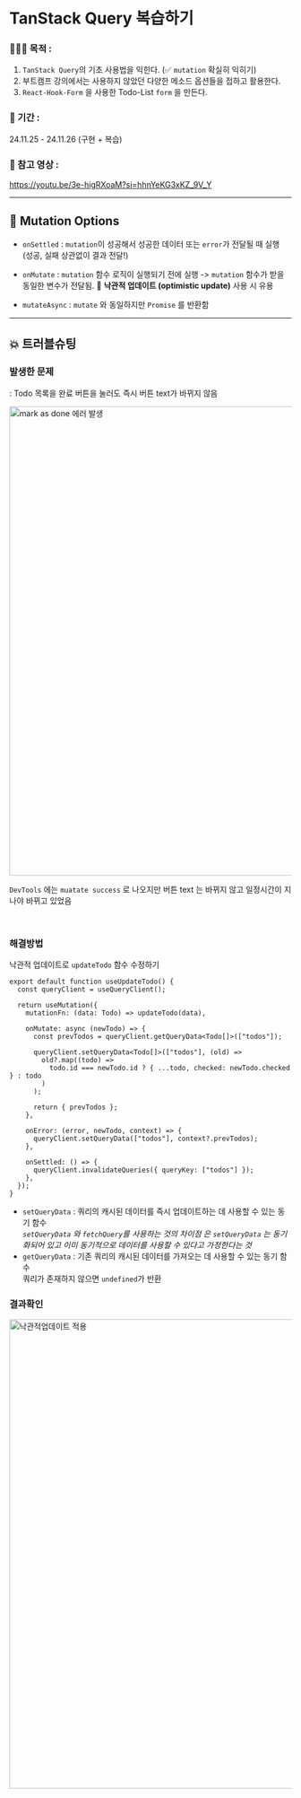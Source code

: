 # TanStack Query 복습하기

### 👩🏻‍💻 목적 :

1. `TanStack Query`의 기초 사용법을 익힌다. (✅ `mutation` 확실히 익히기)
2. 부트캠프 강의에서는 사용하지 않았던 다양한 메소드 옵션들을 접하고 활용한다.
3. `React-Hook-Form` 을 사용한 Todo-List `form` 을 만든다.

### 📆 기간 :

24.11.25 - 24.11.26 (구현 + 복습)

### 📀 참고 영상 :

https://youtu.be/3e-higRXoaM?si=hhnYeKG3xKZ_9V_Y

---

## 📕 Mutation Options

- `onSettled` : `mutation`이 성공해서 성공한 데이터 또는 `error`가 전달될 때 실행 (성공, 실패 상관없이 결과 전달!)

- `onMutate` : `mutation` 함수 로직이 실행되기 전에 실행 -> `mutation` 함수가 받을 동일한 변수가 전달됨.
  👏 **낙관적 업데이트 (optimistic update)** 사용 시 유용

- `mutateAsync` : `mutate` 와 동일하지만 `Promise` 를 반환함

---

## 💥 트러블슈팅

### 발생한 문제

: Todo 목록을 완료 버튼을 눌러도 즉시 버튼 text가 바뀌지 않음

<img width="837" alt="mark as done 에러 발생" src="https://github.com/user-attachments/assets/88c98759-0327-4c48-9466-d59ac81c6094">

`DevTools` 에는 `muatate success` 로 나오지만 버튼 text 는 바뀌지 않고 일정시간이 지나야 바뀌고 있었음

<br />

### 해결방법

낙관적 업데이트로 `updateTodo` 함수 수정하기

```tsx
export default function useUpdateTodo() {
  const queryClient = useQueryClient();

  return useMutation({
    mutationFn: (data: Todo) => updateTodo(data),

    onMutate: async (newTodo) => {
      const prevTodos = queryClient.getQueryData<Todo[]>(["todos"]);

      queryClient.setQueryData<Todo[]>(["todos"], (old) =>
        old?.map((todo) =>
          todo.id === newTodo.id ? { ...todo, checked: newTodo.checked } : todo
        )
      );

      return { prevTodos };
    },

    onError: (error, newTodo, context) => {
      queryClient.setQueryData(["todos"], context?.prevTodos);
    },

    onSettled: () => {
      queryClient.invalidateQueries({ queryKey: ["todos"] });
    },
  });
}
```

- `setQueryData` : 쿼리의 캐시된 데이터를 즉시 업데이트하는 데 사용할 수 있는 동기 함수 <br />
  _`setQueryData` 와 `fetchQuery`를 사용하는 것의 차이점 은 `setQueryData` 는 동기화되어 있고 이미 동기적으로 데이터를 사용할 수 있다고 가정한다는 것_
- `getQueryData` : 기존 쿼리의 캐시된 데이터를 가져오는 데 사용할 수 있는 동기 함수 <br />
  쿼리가 존재하지 않으면 `undefined`가 반환

### 결과확인

<img width="837" alt="낙관적업데이트 적용" src="https://github.com/user-attachments/assets/0b512c24-6c84-46a2-a79e-89495b88d1fb">
